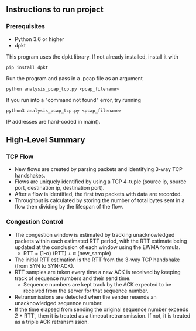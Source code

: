 ## Instructions to run project
### Prerequisites
- Python 3.6 or higher
- dpkt

This program uses the dpkt library. If not already installed, install it with
```shell
pip install dpkt
```

Run the program and pass in a .pcap file as an argument
```shell
python analysis_pcap_tcp.py <pcap_filename>
```

If you run into a "command not found" error, try running 
```shell
python3 analysis_pcap_tcp.py <pcap_filename>
```

IP addresses are hard-coded in main().

## High-Level Summary
### TCP Flow
- New flows are created by parsing packets and identifying 3-way TCP handshakes.
- Flows are uniquely identified by using a TCP 4-tuple (source ip, source port, destination ip, destination port).
- After a flow is identified, the first two packets with data are recorded.
- Throughput is calculated by storing the number of total bytes sent in a flow then dividing by the lifespan of the flow.

### Congestion Control
- The congestion window is estimated by tracking unacknowledged packets within each estimated RTT period, with the RTT estimate being updated at the conclusion of each window using the EWMA formula.
  - RTT = (1-α) (RTT) + α (new_sample)
- The initial RTT estimation is the RTT from the 3-way TCP handshake (from SYN to SYN-ACK).
- RTT samples are taken every time a new ACK is received by keeping track of sequence numbers and their send time.
  - Sequence numbers are kept track by the ACK expected to be received from the server for that sequence number.
- Retransmissions are detected when the sender resends an unacknowledged sequence number. 
- If the time elapsed from sending the original sequence number exceeds 2 * RTT', then it is treated as a timeout retransmission. If not, it is treated as a triple ACK retransmission.
